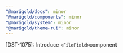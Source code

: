 ```yaml
---
"@marigold/docs": minor
"@marigold/components": minor
"@marigold/system": minor
"@marigold/theme-rui": minor
---
```


[DST-1075]: Introduce `<FileField>`component

